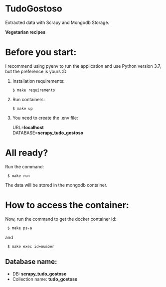 # TudoGostoso

Extracted data with Scrapy and Mongodb Storage.

**Vegetarian recipes**

# Before you start:
I recommend using pyenv to run the application and use Python version 3.7, but the preference is yours :D


1) Installation requirements:
    ```shell
    $ make requirements 
    ```
2) Run containers:
    ```shell
    $ make up 
    ```
3) You need to create the .env file:

    URL=**localhost**<br>
    DATABASE=**scrapy_tudo_gostoso**
# All ready?

Run the command:
  
  ```shell
   $ make run
  ```
  
The data will be stored in the mongodb container.


# How to access the container:

Now, run the command to get the docker container id:
  
  ```shell
   $ make ps-a
  ``` 
  and 
  
  ```shell
   $ make exec id=number
  ```
  
 ## Database name:
 - DB: **scrapy_tudo_gostoso**
 - Collection name: **tudo_gostoso**
